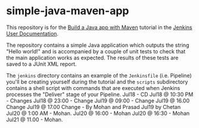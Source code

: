 # simple-java-maven-app

This repository is for the
[Build a Java app with Maven](https://jenkins.io/doc/tutorials/build-a-java-app-with-maven/)
tutorial in the [Jenkins User Documentation](https://jenkins.io/doc/).

The repository contains a simple Java application which outputs the string
"Hello world!" and is accompanied by a couple of unit tests to check that the
main application works as expected. The results of these tests are saved to a
JUnit XML report.

The `jenkins` directory contains an example of the `Jenkinsfile` (i.e. Pipeline)
you'll be creating yourself during the tutorial and the `scripts` subdirectory
contains a shell script with commands that are executed when Jenkins processes
the "Deliver" stage of your Pipeline.
Jul18 - CD
Jul18 @ 10:30 PM - Changes
Jul18 @ 23:00 - Change
Jul19 @ 09:00 - Change
Jul19 @ 16.00 Change
Jul19 @ 17.00 Change - By Mohan and Prasad
Jul19 by Chetan
Jul20 @ 1:00 AM - Mohan.
Jul20 @ 16:00 - Mohan
Jul20 @ 16:30 - Mohan
Jul21 @ 11.00 - Mohan.

